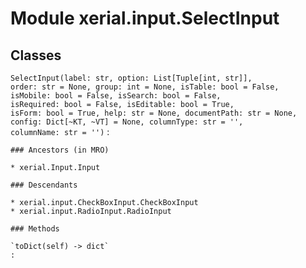 Module xerial.input.SelectInput
===============================

Classes
-------

`SelectInput(label: str, option: List[Tuple[int, str]], order: str = None, group: int = None, isTable: bool = False, isMobile: bool = False, isSearch: bool = False, isRequired: bool = False, isEditable: bool = True, isForm: bool = True, help: str = None, documentPath: str = None, config: Dict[~KT, ~VT] = None, columnType: str = '', columnName: str = '')`
:   

    ### Ancestors (in MRO)

    * xerial.Input.Input

    ### Descendants

    * xerial.input.CheckBoxInput.CheckBoxInput
    * xerial.input.RadioInput.RadioInput

    ### Methods

    `toDict(self) ‑> dict`
    :